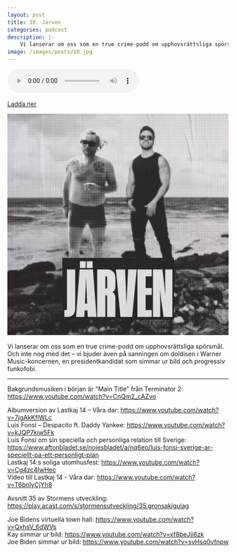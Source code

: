 ```yaml
---
layout: post
title: 10. Järven
categories: podcast
description: |-
    Vi lanserar om oss som en true crime-podd om upphovsrättsliga spörsmål. Och inte nog med det – vi bjuder även på sanningen om doldisen i Warner Music-koncernen, en presidentkandidat som simmar ur bild och progressiv funkofobi.
image: /images/posts/10.jpg
---
```


<audio controls="controls">
  <source type="audio/mp3" src="/b/10%20-%20Bron%20%C3%B6ver%20R%C3%A4ttvik%20-%20J%C3%A4rven.mp3"></source>
</audio>

[Ladda ner](/b/10%20-%20Bron%20%C3%B6ver%20R%C3%A4ttvik%20-%20J%C3%A4rven.mp3)

![](/images/posts/10.jpg "Playa des Bonito Puente")

Vi lanserar om oss som en true crime-podd om upphovsrättsliga spörsmål. Och inte nog med det – vi bjuder även på sanningen om doldisen i Warner Music-koncernen, en presidentkandidat som simmar ur bild och progressiv funkofobi.

---

Bakgrundsmusiken i början är "Main Title" från Terminator 2: <https://www.youtube.com/watch?v=CnQm2_cAZvo>

Albumversion av Lastkaj 14 – Våra dar: <https://www.youtube.com/watch?v=7jgAkKflWLc>  
Luis Fonsi – Despacito ft. Daddy Yankee: <https://www.youtube.com/watch?v=kJQP7kiw5Fk>  
Luis Fonsi om sin speciella och personliga relation till Sverige: <https://www.aftonbladet.se/nojesbladet/a/nq6eo/luis-fonsi-sverige-ar-speciellt-pa-ett-personligt-plan>  
Lastkaj 14:s soliga utomhusfest: <https://www.youtube.com/watch?v=Cg4zc4IwHec>  
Video till Lastkaj 14 - Våra dar: <https://www.youtube.com/watch?v=T6bnIyCjYh8>

Avsnitt 35 av Stormens utveckling: <https://play.acast.com/s/stormensutveckling/35.gronsakigulag>

Joe Bidens virtuella town hall: <https://www.youtube.com/watch?v=QxhsV_6dWVs>  
Kay simmar ur bild: <https://www.youtube.com/watch?v=xf8beJji6zk>  
Joe Biden simmar ur bild: <https://www.youtube.com/watch?v=svHsq0vfnpw>
